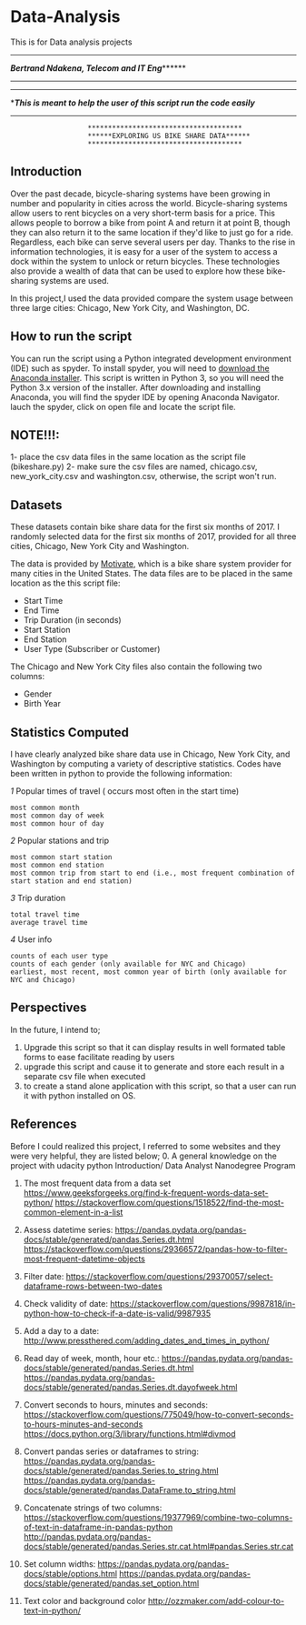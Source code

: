 # Data-Analysis
This is for Data analysis projects


********************************************************************************************
*************************Bertrand Ndakena, Telecom and IT Eng*******************************
********************************************************************************************
********************************************************************************************
**************This is meant to help the user of this script run the code easily*************
********************************************************************************************

                       **************************************
                       ******EXPLORING US BIKE SHARE DATA******
                       **************************************
                       
                       
## Introduction

Over the past decade, bicycle-sharing systems have been growing in number and popularity in cities across the world. Bicycle-sharing systems allow users to rent bicycles on a very short-term basis for a price. This allows people to borrow a bike from point A and return it at point B, though they can also return it to the same location if they'd like to just go for a ride. Regardless, each bike can serve several users per day.
Thanks to the rise in information technologies, it is easy for a user of the system to access a dock within the system to unlock or return bicycles. These technologies also provide a wealth of data that can be used to explore how these bike-sharing systems are used.

In this project,I used the data provided compare the system usage between three large cities: Chicago, New York City, and Washington, DC.

## How to run the script
You can run the script using a Python integrated development environment (IDE) such as spyder. To install spyder, you will need to [download the Anaconda installer](https://www.anaconda.com/download/). This script is written in Python 3, so you will need the Python 3.x version of the installer. After downloading and installing Anaconda, you will find the spyder IDE by opening Anaconda Navigator. lauch the spyder, click on  open file and locate the script file.

## NOTE!!!:
1- place the csv data files in the same location as the script file (bikeshare.py)
2- make sure the csv files are  named, chicago.csv, new_york_city.csv and washington.csv, otherwise, the script won't run.

## Datasets
These datasets contain bike share data for the first six months of 2017. I randomly selected data for the first six months of 2017, provided for all three cities, Chicago, New York City and Washington.

The data is provided by [Motivate](https://www.motivateco.com/), which is a bike share system provider for many cities in the United States. The data files are to be placed in the same location as the this script file:

* Start Time
* End Time
* Trip Duration (in seconds)
* Start Station
* End Station
* User Type (Subscriber or Customer)

The Chicago and New York City files also contain the following two columns:
* Gender
* Birth Year

## Statistics Computed

I have clearly analyzed bike share data use in Chicago, New York City, and Washington by computing a variety of descriptive statistics. Codes have been written in python to provide the following information:

*1* Popular times of travel ( occurs most often in the start time)

    most common month
    most common day of week
    most common hour of day

*2* Popular stations and trip

    most common start station
    most common end station
    most common trip from start to end (i.e., most frequent combination of start station and end station)

*3* Trip duration

    total travel time
    average travel time

*4* User info

    counts of each user type
    counts of each gender (only available for NYC and Chicago)
    earliest, most recent, most common year of birth (only available for NYC and Chicago)

## Perspectives
In the future, I intend to;
1. Upgrade this script so that it can display results in well formated table forms to ease facilitate reading by users
2. upgrade this script and cause it to generate and store each result in a separate csv file when executed
3. to create a stand alone application with this script, so that a user can run it with python installed on OS.

## References
Before I could realized this project, I referred to some websites and they were very helpful, they are listed below;
0. A general knowledge on the project with udacity python Introduction/ Data Analyst Nanodegree Program
1. The most frequent data from a data set
    https://www.geeksforgeeks.org/find-k-frequent-words-data-set-python/
    https://stackoverflow.com/questions/1518522/find-the-most-common-element-in-a-list
2. Assess datetime series:
     https://pandas.pydata.org/pandas-docs/stable/generated/pandas.Series.dt.html
     https://stackoverflow.com/questions/29366572/pandas-how-to-filter-most-frequent-datetime-objects

3. Filter date:
     https://stackoverflow.com/questions/29370057/select-dataframe-rows-between-two-dates

4. Check validity of date:
     https://stackoverflow.com/questions/9987818/in-python-how-to-check-if-a-date-is-valid/9987935

5. Add a day to a date:
     http://www.pressthered.com/adding_dates_and_times_in_python/

6. Read day of week, month, hour etc.:
     https://pandas.pydata.org/pandas-docs/stable/generated/pandas.Series.dt.html
     https://pandas.pydata.org/pandas-docs/stable/generated/pandas.Series.dt.dayofweek.html

7. Convert seconds to hours, minutes and seconds:
     https://stackoverflow.com/questions/775049/how-to-convert-seconds-to-hours-minutes-and-seconds
     https://docs.python.org/3/library/functions.html#divmod

8. Convert pandas series or dataframes to string:
     https://pandas.pydata.org/pandas-docs/stable/generated/pandas.Series.to_string.html
     https://pandas.pydata.org/pandas-docs/stable/generated/pandas.DataFrame.to_string.html

9. Concatenate strings of two columns:
     https://stackoverflow.com/questions/19377969/combine-two-columns-of-text-in-dataframe-in-pandas-python
     http://pandas.pydata.org/pandas-docs/stable/generated/pandas.Series.str.cat.html#pandas.Series.str.cat

10. Set column widths:
      https://pandas.pydata.org/pandas-docs/stable/options.html
      https://pandas.pydata.org/pandas-docs/stable/generated/pandas.set_option.html
11. Text color and background color
      http://ozzmaker.com/add-colour-to-text-in-python/

